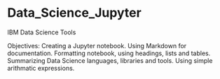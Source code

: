 # Data_Science_Jupyter
IBM Data Science Tools

Objectives:
Creating a Jupyter notebook.
Using Markdown for documentation.
Formatting notebook, using headings, lists and tables.
Summarizing Data Science languages, libraries and tools.
Using simple arithmatic expressions.
